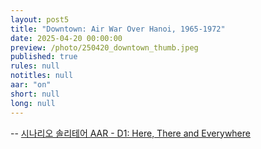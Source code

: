 ```yaml
---
layout: post5
title: "Downtown: Air War Over Hanoi, 1965-1972"
date: 2025-04-20 00:00:00
preview: /photo/250420_downtown_thumb.jpeg
published: true
rules: null
notitles: null
aar: "on"
short: null
long: null
---
```



-- [시나리오 솔리테어 AAR - D1: Here, There and Everywhere](https://daso-bgg.notion.site/D1-Here-There-and-Everywhere-215832825ed880fc9063c12ab2453c50?source=copy_link)



